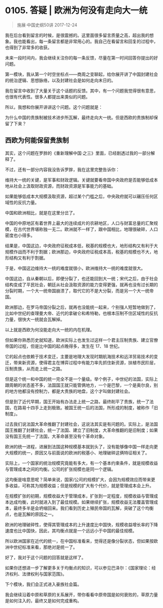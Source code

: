 # 0105. 答疑 | 欧洲为何没有走向大一统
> 施展·中国史纲50讲
2017-12-24

我在后台看到留言的时候，是很震撼的。这里面很多留言质量之高，超出我的想象。我也能看出，每一条留言都是非常用心的。我自己在看留言和回复的过程中，也得到了非常多的收获。

未来一段时间内，我会继续关注你的每一条反馈，尽量在第一时间回答你提出的好问题。

第一模块，我从第一个时空坐标点——商周之变聊起，给你展开讲了中国封建社会的统治逻辑、思想脉络，以及封建社会是如何走向末日的。

我在留言中收到了大量关于这个话题的反馈。其中，有一个问题我觉得很有意思，也很有代表性。很多人都提出来类似的问题。

所以，我想和你展开讲讲这个问题。这个问题就是：

为什么中国的贵族制被技术进步所瓦解，最终走向大一统。但是西欧的贵族制却保留了下来？ 

## 西欧为何能保留贵族制
其实，这个问题在罗胖的《重新理解中国·之三》里面，已经剧透过我的一部分解释了。

不过，还有一部分内容我没告诉罗胖，我在这里完整告诉你：

维持大一统的关键，是军事和财政逻辑。关键就要看帝国中央政府是否能够低成本地从社会上汲取财政资源，而财政资源是军事能力的基础。

如果能够低成本大规模汲取资源，超过某个门槛之后，中央政府就可以碾压任何区域性的反抗力量。

中国和欧洲相比，就是在这里分岔了。

中国的中原地区有着世界上最大的连续成片的农耕地区，人口与财富总量的汇聚规模，在古代世界堪称独一无二。欧洲就不一样了，跟中国相比，地理很破碎，人口密度也小得多。

结果是，中国这边，中央政府征税成本低，税基的规模也大，地形结构又有利于大规模作战而不利于割据；欧洲那边，中央政府征税成本高，税基的规模也不大，地形结构又有利于割据。

于是，中国这边维持大一统的难度就很小，欧洲维持大一统的难度就很大。

中国这边，自从秦朝以后，即便分裂了，也还能回到大一统；宋代之后，由于社会结构变成了平民社会，朝廷从社会汲取资源的能力变得更强，就再也没有过长期的分裂时期，一个大一统帝国崩溃了，取代它的不是大分裂，而是另一个大一统帝国。

欧洲那边，在罗马帝国分裂之后，就再也没能统一起来，个别强人短暂地做到了，比如中世纪的查理曼大帝、近代的拿破仑和希特勒，也根本压制不住区域性的反抗力量，很快大一统就会瓦解掉。

以上就是西欧为何没能走向大一统的内在机理。

但如果你熟悉历史就知道，欧洲实际上也发生过这样一个君主压制贵族、建立官僚帝国的过程，但是比中国的起点晚得多，发生在 17、18 世纪。

它的起点也依赖于技术变迁，主要是地理大发现时期航海技术和远洋贸易技术的变迁，带来新资源，使得君主在博弈过程中有能力率先抓住新资源，扶植市民阶层，压制贵族，从而走上统一之路。

但是这个统一和中国的统一完全不是一个量级。举个例子，中世纪的法国，实际上跟周朝的状态差不多，法国国王就只能管俩地方，一个是巴黎，一个是奥尔良，别的地方他都没有控制力，都是大贵族的地盘，这个才叫做封建社会。

但是到了近代早期，国王开始有办法走上统一之路，最终削平了贵族，统一了法国，在路易十四手上走到极致。被国王统一后的法国，所形成的制度，被称作「旧制度」。

过去我们说法国大革命推翻了封建社会，这说法其实是有问题的。实际上，是法国国王推翻了封建社会，统一了法国、建立了旧制度，大革命推翻的是旧制度；如果没有国王先统一了法国，大革命甚至没有个革命对象。

欧洲的统一进程，进展到法国这种规模基本就到头了，没有能够像中国一样走向更大规模的统一，原因又与前面说的欧洲的税基小、地理破碎这俩特征相关了。

实际上，一个国家的统治规模究竟能有多大，有一个基本约束条件，就是规模收益与管理成本之间的均衡。公司的扩张规模也是同一个逻辑。

这均衡是啥意思呢？简单来说，国家/公司的规模扩大，会因为规模效应而带来更多收益，可称其为规模收益；但是规模的扩大有个代价，就是管理成本会上升。

在规模扩张的初期，规模收益大于管理成本，扩张到一定程度，规模收益与管理成本达成均衡，此时就进入到了最佳规模。如果继续扩张，规模收益无法覆盖管理成本，最终多半是会坍缩回来。我们看到历史上殖民帝国的瓦解，突破了这个均衡点，也是瓦解的原因之一。

欧洲的地理破碎性，使得其管理成本的上升速度比中国快，规模收益增长率的下降速度也比中国快，因此，其均衡点就是一个远远小于中国的最佳规模。

所以欧洲国家在近代的统一，在中国标准看来，觉得还是像分裂状态，但如果按欧洲中世纪标准来看，那绝对是统一了。

好了，我对于这个问题的回答就是这样了。

如果你还想进一步了解更多关于均衡点的知识，可以参见巴泽尔：《国家理论：经济权利、法律权利与国家范围》。

下个模块，我们会正式进入豪族社会篇。

我会继续沿着中原和草原的关系展开，带你看看中原帝国是如何衰败的，草原力量是如何注入的，最终又是如何完成重构。


